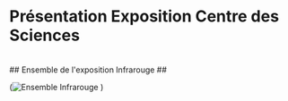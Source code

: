 # Présentation Exposition Centre des Sciences #
<br>
## Ensemble de l'exposition Infrarouge ##

(![Ensemble Infrarouge](https://github.com/user-attachments/assets/144cef90-fcbe-4575-ab81-d3521b602566)
)

<br>



